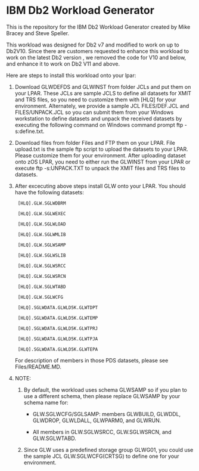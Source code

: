 # IBM Db2 Workload Generator

This is the repository for the IBM Db2 Workload Generator created by Mike Bracey and Steve Speller.

This workload was designed for Db2 v7 and modified to work on up to Db2V10. Since there are customers requested to enhance this workload to work on the latest Db2 version
, we removed the code for V10 and below, and enhance it to work on Db2 V11 and above. 

Here are steps to install this workload onto your lpar:

1. Download GLWDEFDS and GLWINST from folder JCLs and put them on your LPAR. These JCLs are sample JCLS to define all datasets for XMIT and TRS files, so you need to customize them with [HLQ] for your environment.
Alternately, we provide a sample JCL  FILES/DEF.JCL and FILES/UNPACK.JCL so you can submit them from your Windows workstation to define datasets and unpack the received datasets by executing the following command on Windows command prompt
ftp -s:define.txt.

1. Download files from folder Files and FTP them on your LPAR. File upload.txt is the sample ftp script to upload the datasets to your LPAR. Please customize them for your environment.
After uploading dataset onto zOS LPAR,  you need to either run the GLWINST from your LPAR or execute ftp -s:UNPACK.TXT to unpack the XMIT files and TRS files to datasets.
	
1. After excecuting above steps install GLW onto your LPAR.  You should have the following datasets:

		[HLQ].GLW.SGLWDBRM

		[HLQ].GLW.SGLWEXEC

		[HLQ].GLW.SGLWLOAD

		[HLQ].GLW.SGLWMLIB

		[HLQ].GLW.SGLWSAMP

		[HLQ].GLW.SGLWSLIB

		[HLQ].GLW.SGLWSRCC

		[HLQ].GLW.SGLWSRCN

		[HLQ].GLW.SGLWTABD
		
		[HLQ].GLW.SGLWCFG

		[HLQ].SGLWDATA.GLWLD5K.GLWTDPT

		[HLQ].SGLWDATA.GLWLD5K.GLWTEMP

		[HLQ].SGLWDATA.GLWLD5K.GLWTPRJ

		[HLQ].SGLWDATA.GLWLD5K.GLWTPJA

		[HLQ].SGLWDATA.GLWLD5K.GLWTEPA

	For description of members in those PDS datasets, please see Files/README.MD.

1. 	NOTE:
	
	1. By default, the workload uses schema GLWSAMP so if you plan to use a different schema, then please replace GLWSAMP by your schema name for:

		* GLW.SGLWCFG/SGLSAMP: members GLWBUILD, GLWDDL, GLWDROP, GLWLDALL, GLWPARM0, and GLWRUN.
	
		* All members in GLW.SGLWSRCC, GLW.SGLWSRCN, and GLW.SGLWTABD.
	
	1. Since GLW uses a predefined storage group GLWG01, you could use the sample JCL GLW.SGLWCFG(CRTSG) to define one for your environment.
	
	
